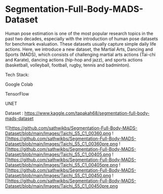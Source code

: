 # Segmentation-Full-Body-MADS-Dataset
Human pose estimation is one of the most popular research topics in the past two decades, especially with the introduction of human pose datasets for benchmark evaluation. These datasets usually capture simple daily life actions. Here, we introduce a new dataset, the Martial Arts, Dancing and Sports (MADS), which consists of challenging martial arts actions (Tai-chi and Karate), dancing actions (hip-hop and jazz), and sports actions (basketball, volleyball, football, rugby, tennis and badminton).

Tech Stack:

Google Colab

TensorFlow

UNET

Dataset : https://www.kaggle.com/tapakah68/segmentation-full-body-mads-dataset

![]https://github.com/sathwikbs/Segmentation-Full-Body-MADS-Dataset/blob/main/Images/Taichi_S5_C1_00360.png
![]https://github.com/sathwikbs/Segmentation-Full-Body-MADS-Dataset/blob/main/Images/Taichi_S5_C1_00360pre.png
![]https://github.com/sathwikbs/Segmentation-Full-Body-MADS-Dataset/blob/main/Images/Taichi_S5_C1_00405.png
![]https://github.com/sathwikbs/Segmentation-Full-Body-MADS-Dataset/blob/main/Images/Taichi_S5_C1_00405pre.png
![]https://github.com/sathwikbs/Segmentation-Full-Body-MADS-Dataset/blob/main/Images/Taichi_S5_C1_00450.png
![]https://github.com/sathwikbs/Segmentation-Full-Body-MADS-Dataset/blob/main/Images/Taichi_S5_C1_00450pre.png
